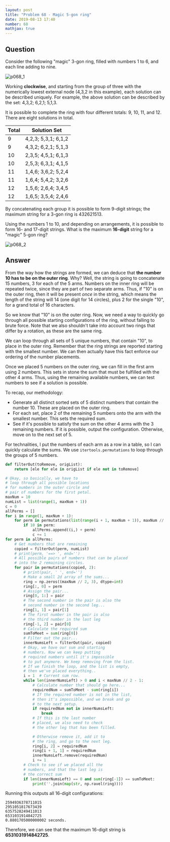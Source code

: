 ```yaml
---
layout: post
title: "Problem 68 - Magic 5-gon ring"
date: 2019-08-13 17:40
number: 68
mathjax: true
---
```


## Question

Consider the following "magic" 3-gon ring, filled with numbers 1 to 6, and each line adding to nine.

![p068_1]({{site.url}}{{site.baseurl}}\assets\Images\p068_1.png)

Working **clockwise**, and starting from the group of three with the numerically lowest external node (4,3,2 in this example), each solution can be described uniquely. For example, the above solution can be described by the set: 4,3,2; 6,2,1; 5,1,3.

It is possible to complete the ring with four different totals: 9, 10, 11, and 12. There are eight solutions in total.

| Total | Solution Set        |
| ----- | ------------------- |
| 9     | 4,2,3; 5,3,1; 6,1,2 |
| 9     | 4,3,2; 6,2,1; 5,1,3 |
| 10    | 2,3,5; 4,5,1; 6,1,3 |
| 10    | 2,5,3; 6,3,1; 4,1,5 |
| 11    | 1,4,6; 3,6,2; 5,2,4 |
| 11    | 1,6,4; 5,4,2; 3,2,6 |
| 12    | 1,5,6; 2,6,4; 3,4,5 |
| 12    | 1,6,5; 3,5,4; 2,4,6 |

By concatenating each group it is possible to form 9-digit strings; the maximum string for a 3-gon ring is 432621513.

Using the numbers 1 to 10, and depending on arrangements, it is possible to form 16- and 17-digit strings. What is the maximum **16-digit** string for a "magic" 5-gon ring?

![p068_2]({{site.url}}{{site.baseurl}}\assets\Images\p068_2.png)

## Answer

From the way how the strings are formed, we can deduce that **the number 10 has to be on the outer ring**. Why? Well, the string is going to concatenate 15 numbers, 3 for each of the 5 arms. Numbers on the inner ring will be repeated twice, since they are part of two separate arms. Thus, if "10" is on the outer ring, then it will be present *once* in the string, which means the length of the string will 14 (one digit for 14 circles), plus 2 for the single "10", for a grand total of 16 characters.

So we know that "10" is on the outer ring. Now, we need a way to quickly go through all possible starting configurations of the ring, without falling to brute force. Note that we also shouldn't take into account two rings that differ by a rotation, as these are the same ring. 

We can loop through all sets of 5 unique numbers, that contain "10", to place in the outer ring. Remember that the ring strings are reported starting with the smallest number. We can then actually have this fact enforce our ordering of the number placements.

Once we placed 5 numbers on the outer ring, we can fill in the first arm using 2 numbers. This sets in stone the sum that must be fulfilled with the other 4 arms. Thus, using the remaining available numbers, we can test numbers to see if a solution is possible.

To recap, our methodology:

- Generate all distinct sorted sets of 5 distinct numbers that contain the number 10. These are placed on the outer ring.
- For each set, place 2 of the remaining 5 numbers onto the arm with the smallest number. This sets the required sum.
- See if it's possible to satisfy the sum on the other 4 arms with the 3 remaining numbers. If it is possible, output the configuration. Otherwise, move on to the next set of 5.

For technalities, I put the numbers of each arm as a row in a table, so I can quickly calculate the sums. We use `itertools.permutations` to loop through the groups of 5 numbers.

```python
def filterOut(toRemove, origList):
    return [ele for ele in origList if ele not in toRemove]

# Okay, so basically, we have to
# loop through all possible locations
# for numbers in the outer circle and
# pair of numbers for the first petal.
maxNum = 10
numList = list(range(1, maxNum + 1))
c = 0
allPerms = []
for i in range(1, maxNum + 1):
    for perm in permutations(list(range(i + 1, maxNum + 1)), maxNum // 2 - 1):
        if 10 in perm:
            allPerms.append((i,) + perm)
            c += 1
for perm in allPerms:
    # Get numbers that are remaining
    copied = filterOut(perm, numList)
    # print(perm, '==> ', end='')
    # All possible pairs of numbers that can be placed
    # into the 2 remaining circles.
    for pair in permutations(copied, 2):
        # print(pair, ' ', end='')
        # Make a small 2d array of the sums...
        ring = np.zeros((maxNum // 2, 3), dtype=int)
        ring[:, 0] = perm
        # Assign the pair...
        ring[0, 1:] = pair
        # The second number in the pair is also the
        # second number in the second leg...
        ring[1, 1] = pair[1]
        # The first number in the pair is also
        # the third number in the last leg
        ring[-1, 2] = pair[0]
        # Calculate the required sum
        sumToMeet = sum(ring[0])
        # Filter out the pair...
        innerNumsLeft = filterOut(pair, copied)
        # Okay, we have our sum and starting
        # numbers. Now we can keep putting
        # required numbers until it's impossible
        # to put anymore. We keep removing from the list.
        # If we finish the loop, and the list is empty,
        # then we've placed everything..
        i = 1  # Current sum row.
        while len(innerNumsLeft) > 0 and i < maxNum // 2 - 1:
            # Calculate number that should go here...
            requiredNum = sumToMeet - sum(ring[i])
            # If the required number is not in the list,
            # then it's impossible, and we break and go
            # to the next setup.
            if requiredNum not in innerNumsLeft:
                break
            # If this is the last number
            # placed, we also need to check
            # the other leg that has been filled.

            # Otherwise remove it, add it to
            # the ring, and go to the next leg.
            ring[i, 2] = requiredNum
            ring[i + 1, 1] = requiredNum
            innerNumsLeft.remove(requiredNum)
            i += 1
        # Check to see if we placed all the
        # numbers, and that the last leg is
        # the correct sum
        if len(innerNumsLeft) == 0 and sum(ring[-1]) == sumToMeet:
            print(''.join(map(str, np.ravel(ring))))
```

Running this outputs all 16-digit configurations:

```
2594936378711015
2951051817673439
6357528249411013
6531031914842725
0.8801705000000002 seconds.
```

Therefore, we can see that the maximum 16-digit string is **6531031914842725**.
